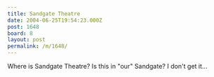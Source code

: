 ```yaml
---
title: Sandgate Theatre
date: 2004-06-25T19:54:23.000Z
post: 1648
board: 8
layout: post
permalink: /m/1648/
---
```

Where is Sandgate Theatre? Is this in "our" Sandgate? I don't get it...
